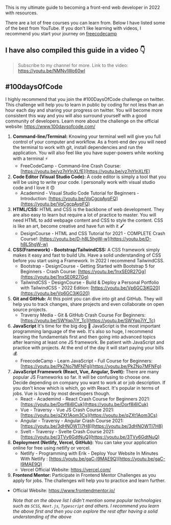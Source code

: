 This is my ultimate guide to becoming a front-end web developer in 2022 with resources.

There are a lot of free courses you can learn from. Below I have listed some of the best from YouTube. If you don't like learning with videos, I recommend you start your journey on [freecodecamp](https://www.freecodecamp.org/)

## I have also compiled this guide in a video 👇

> Subscribe to my channel for more.
> Link to the video: https://youtu.be/NMNvIWo60wI

## #100daysOfCode

I highly recommend that you join the #100DaysOfCode challenge on twitter. This challenge will help you to learn in public by coding for not less than an hour each day and sharing your progress on twitter. You will become more consistent this way and you will also surround yourself with a good community of developers. Learn more about the challenge on the official website: https://www.100daysofcode.com/

1. **Command-line/Terminal:**
   Knowing your terminal well will give you full control of your computer and workflow. As a front-end dev you will need the terminal to work with git, install dependencies and run the application. You will also feel like you have super-powers while working with a terminal ⚡
   - FreeCodeCamp - Command-line Crash Course: [https://youtu.be/yz7nYlnXLfE](https://youtu.be/yz7nYlnXLfE)
1. **Code Editor (Visual Studio Code):**
   A code editor is simply a tool that you will be using to write your code. I personally work with visual studio code and I love it 😍
   - Academind - Visual Studio Code Tutorial for Beginners - Introduction: [https://youtu.be/VqCgcpAypFQ](https://youtu.be/VqCgcpAypFQ)
1. **HTML/CSS:**
   HTML and CSS is the backbone of web development. They are also easy to learn but require a lot of practice to master. You will need HTML to add webpage content and CSS to style the content. CSS is like an art, become creative and have fun with it 🖌
   - DesignCourse - HTML and CSS Tutorial for 2021 - COMPLETE Crash Course!: [https://youtu.be/D-h8L5hgW-w](https://youtu.be/D-h8L5hgW-w)
1. **CSS(Framework) - Bootstrap/TailwindCSS:**
   A CSS framework simply makes it easy and fast to build UIs. Have a solid understanding of CSS before you start using a Framework. In 2022 I recommend TailwindCSS.
   - Bootstrap - DesignCourse - Getting Started with Bootstrap 5 for Beginners - Crash Course: [https://youtu.be/1nxSE0R27Gg](https://youtu.be/1nxSE0R27Gg)
   - TailwindCSS - DesignCourse - Build & Deploy a Personal Portfolio with TailwindCSS - 2022 Edition: [https://youtu.be/Vp6GC3jKG20](https://youtu.be/Vp6GC3jKG20)
1. **Git and GitHub:**
   At this point you can dive into git and GitHub. They will help you to track changes, share projects and even collaborate on open source projects.
   - Traversy Media - Git & GitHub Crash Course For Beginners: [https://youtu.be/SWYqp7iY_Tc](https://youtu.be/SWYqp7iY_Tc)
1. **JavaScript**
   It's time for the big dog 🐶 JavaScript is the most important programming language of the web. It's also so huge, I recommend learning the fundamentals first and then going into advanced topics after learning at least one JS framework. Be patient with JavaScript and practice with projects. At the end of the day it will start paying your bills 💰
   - FreecodeCamp - Learn JavaScript - Full Course for Beginners: [https://youtu.be/PkZNo7MFNFg](https://youtu.be/PkZNo7MFNFg)
1. **JavaScript Framework (React, Vue, Angular, Svelt):**
   There are many popular JS Frameworks so far. It will be confusing to choose one. Decide depending on company you want to work at or job description. If you don't know which is which, go with React. It's popular in terms of jobs. Vue is loved by most developers though.
   - React - Academind - React Crash Course for Beginners 2021: [https://youtu.be/Dorf8i6lCuk](https://youtu.be/Dorf8i6lCuk)
   - Vue - Traversy - Vue JS Crash Course 2021: [https://youtu.be/qZXt1Aom3Cs](https://youtu.be/qZXt1Aom3Cs)
   - Angular - Traversy - Angular Crash Course 2021: [https://youtu.be/3dHNOWTI7H8](https://youtu.be/3dHNOWTI7H8)
   - Svelt - Traversy - Svelte Crash Course 2021: [https://youtu.be/3TVy6GdtNuQ](https://youtu.be/3TVy6GdtNuQ)
1. **Deployment (Netlify, Vercel, GitHub):**
   You can take your application online for free using netlify or vercel.
   - Netlify - Programming with Erik - Deploy Your Website In Minutes With Netlify
     : [https://youtu.be/gaC-l9MAE9Q](https://youtu.be/gaC-l9MAE9Q)
   - Vercel Official Website: https://vercel.com/
1. **Frontend Mentor:**
   Participate in Frontend Mentor Challenges as you apply for jobs. The challenges will help you to practice and learn further.

- Official Website: https://www.frontendmentor.io/

  _Note that on the above list I didn't mention some popular technologies such as `SCSS`, `Next.js`, `Typescript` and others. I recommend you learn the above first and then you can explore the rest after having a solid understanding of the above_

